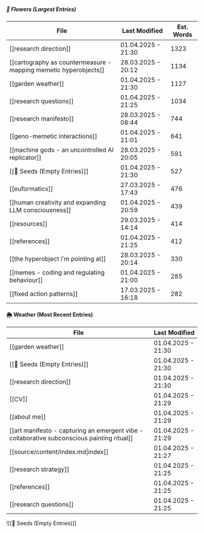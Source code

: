##### 🌺 Flowers (Largest Entries)
<!-- QueryToSerialize: TABLE dateformat(file.mtime, "dd.MM.yyyy - HH:mm") AS "Last Modified", round(file.size / 5) AS "Est. Words" FROM "source/content" WHERE file.size > 0 SORT file.size DESC LIMIT 15 -->
<!-- SerializedQuery: TABLE dateformat(file.mtime, "dd.MM.yyyy - HH:mm") AS "Last Modified", round(file.size / 5) AS "Est. Words" FROM "source/content" WHERE file.size > 0 SORT file.size DESC LIMIT 15 -->

| File                                                                                                                                             | Last Modified      | Est. Words |
| ------------------------------------------------------------------------------------------------------------------------------------------------ | ------------------ | ---------- |
| [[research direction]]                                                                                     | 01.04.2025 - 21:30 | 1323       |
| [[cartography as countermeasure - mapping memetic hyperobjects]] | 28.03.2025 - 20:12 | 1134       |
| [[garden weather]]                                                                                             | 01.04.2025 - 21:30 | 1127       |
| [[research questions]]                                                                                     | 01.04.2025 - 21:25 | 1034       |
| [[research manifesto]]                                                                                     | 28.03.2025 - 08:44 | 744        |
| [[geno-memetic interactions]]                                                                       | 01.04.2025 - 21:01 | 641        |
| [[machine gods - an uncontrolled AI replicator]]                                 | 28.03.2025 - 20:05 | 591        |
| [[🌰 Seeds (Empty Entries)]]                                                                         | 01.04.2025 - 21:30 | 527        |
| [[euformatics]]                                                                                                   | 27.03.2025 - 17:43 | 476        |
| [[human creativity and expanding LLM consciousness]]                         | 01.04.2025 - 20:59 | 439        |
| [[resources]]                                                                                                       | 29.03.2025 - 14:14 | 414        |
| [[references]]                                                                                                     | 01.04.2025 - 21:25 | 412        |
| [[the hyperobject i'm pointing at]]                                                           | 28.03.2025 - 20:14 | 330        |
| [[memes - coding and regulating behaviour]]                                           | 01.04.2025 - 21:00 | 285        |
| [[fixed action patterns]]                                                                               | 17.03.2025 - 16:18 | 282        |
<!-- SerializedQuery END -->

#### 🌦️ Weather (Most Recent Entries)
<!-- QueryToSerialize: TABLE dateformat(file.mtime, "dd.MM.yyyy - HH:mm") AS "Last Modified" FROM "source/content" SORT file.mtime DESC LIMIT 10 -->
<!-- SerializedQuery: TABLE dateformat(file.mtime, "dd.MM.yyyy - HH:mm") AS "Last Modified" FROM "source/content" SORT file.mtime DESC LIMIT 10 -->

| File                                                                                                                                                                                                   | Last Modified      |
| ------------------------------------------------------------------------------------------------------------------------------------------------------------------------------------------------------ | ------------------ |
| [[garden weather]]                                                                                                                                                   | 01.04.2025 - 21:30 |
| [[🌰 Seeds (Empty Entries)]]                                                                                                                               | 01.04.2025 - 21:30 |
| [[research direction]]                                                                                                                                           | 01.04.2025 - 21:30 |
| [[CV]]                                                                                                                                                                           | 01.04.2025 - 21:29 |
| [[about me]]                                                                                                                                                               | 01.04.2025 - 21:29 |
| [[art manifesto - capturing an emergent vibe - collaborative subconscious painting ritual]] | 01.04.2025 - 21:29 |
| [[source/content/index.md\|index]]                                                                                                                                                                     | 01.04.2025 - 21:27 |
| [[research strategy]]                                                                                                                                             | 01.04.2025 - 21:25 |
| [[references]]                                                                                                                                                           | 01.04.2025 - 21:25 |
| [[research questions]]                                                                                                                                           | 01.04.2025 - 21:25 |
<!-- SerializedQuery END -->

![[🌰 Seeds (Empty Entries)]]